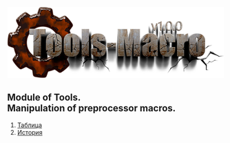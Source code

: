 [![logo](docs/logo.png)](docs/home.md "for developers")  

Module of Tools.  
Manipulation of preprocessor macros.  
---

1) [Таблица](docs/public/table.md)  
2) [История](docs/history.md)  


